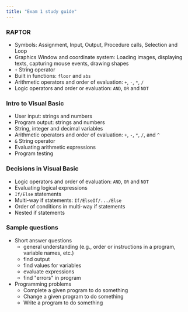 ```yaml
---
title: "Exam 1 study guide"
---
```


### RAPTOR
* Symbols: Assignment, Input, Output, Procedure calls, Selection and Loop
* Graphics Window and coordinate system: Loading images, displaying texts,
  capturing mouse events, drawing shapes
* `+` String operator
* Built in functions: `floor` and `abs`
* Arithmetic operators and order of evaluation: `+`, `-`, `*`, `/`
* Logic operators and order or evaluation: `AND`, `OR` and `NOT`

### Intro to Visual Basic
* User input: strings and numbers
* Program output: strings and numbers
* String, integer and decimal variables
* Arithmetic operators and order of evaluation: `+`, `-`, `*`, `/`, and `^`
* `&` String operator
* Evaluating arithmetic expressions
* Program testing

### Decisions in Visual Basic
* Logic operators and order of evaluation: `AND`, `OR` and `NOT`
* Evaluating logical expressions
* `If/Else` statements
* Multi-way if statements: `If/ElseIf/.../Else`
* Order of conditions in multi-way if statements
* Nested if statements

### Sample questions
* Short answer questions
  * general understanding (e.g., order or instructions in a program, variable
    names, etc.)
  * find output
  * find values for variables
  * evaluate expressions
  * find "errors" in program
* Programming problems
  * Complete a given program to do something
  * Change a given program to do something
  * Write a program to do something
